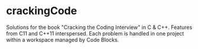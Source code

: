 # crackingCode
Solutions for the book "Cracking the Coding Interview" in C &amp; C++. Features from C11 and C++11 interspersed. Each problem is handled in one project within a workspace managed by Code Blocks.

